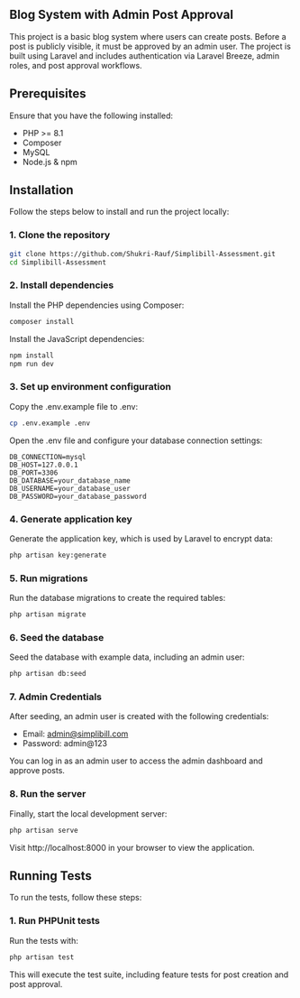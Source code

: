 ## Blog System with Admin Post Approval

This project is a basic blog system where users can create posts. Before a post is publicly visible, it must be approved by an admin user. The project is built using Laravel and includes authentication via Laravel Breeze, admin roles, and post approval workflows.

## Prerequisites

Ensure that you have the following installed:

- PHP >= 8.1
- Composer
- MySQL
- Node.js & npm

## Installation

Follow the steps below to install and run the project locally:

### 1. Clone the repository

```bash
git clone https://github.com/Shukri-Rauf/Simplibill-Assessment.git
cd Simplibill-Assessment
```

### 2. Install dependencies

Install the PHP dependencies using Composer:

```bash
composer install
```

Install the JavaScript dependencies:
```bash
npm install
npm run dev
```

### 3. Set up environment configuration

Copy the .env.example file to .env:
```bash
cp .env.example .env
```

Open the .env file and configure your database connection settings:
```env
DB_CONNECTION=mysql
DB_HOST=127.0.0.1
DB_PORT=3306
DB_DATABASE=your_database_name
DB_USERNAME=your_database_user
DB_PASSWORD=your_database_password
```

### 4. Generate application key

Generate the application key, which is used by Laravel to encrypt data:

```bash
php artisan key:generate
```

### 5. Run migrations

Run the database migrations to create the required tables:

```bash
php artisan migrate
```

### 6. Seed the database

Seed the database with example data, including an admin user:

```bash
php artisan db:seed
```

### 7. Admin Credentials

After seeding, an admin user is created with the following credentials:

- Email: admin@simplibill.com
- Password: admin@123

You can log in as an admin user to access the admin dashboard and approve posts.

### 8. Run the server

Finally, start the local development server:

```bash
php artisan serve
```

Visit http://localhost:8000 in your browser to view the application.

## Running Tests

To run the tests, follow these steps:

### 1. Run PHPUnit tests

Run the tests with:

```bash
php artisan test
```

This will execute the test suite, including feature tests for post creation and post approval.
